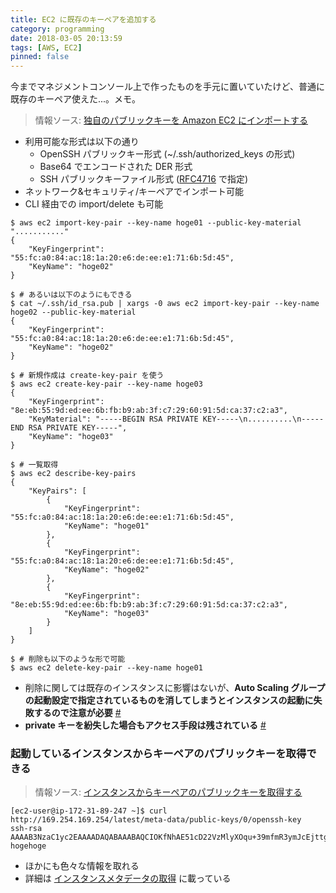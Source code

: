 ```yaml
---
title: EC2 に既存のキーペアを追加する
category: programming
date: 2018-03-05 20:13:59
tags: [AWS, EC2]
pinned: false
---
```


今までマネジメントコンソール上で作ったものを手元に置いていたけど、普通に既存のキーペア使えた...。メモ。

> 情報ソース: [独自のパブリックキーを Amazon EC2 にインポートする](https://docs.aws.amazon.com/ja_jp/AWSEC2/latest/UserGuide/ec2-key-pairs.html#how-to-generate-your-own-key-and-import-it-to-aws)

- 利用可能な形式は以下の通り
  - OpenSSH パブリックキー形式 (~/.ssh/authorized_keys の形式)
  - Base64 でエンコードされた DER 形式
  - SSH パブリックキーファイル形式 ([RFC4716](http://tools.ietf.org/html/rfc4716) で指定)
- ネットワーク&セキュリティ/キーペアでインポート可能
- CLI 経由での import/delete も可能

```
$ aws ec2 import-key-pair --key-name hoge01 --public-key-material "..........."
{
    "KeyFingerprint": "55:fc:a0:84:ac:18:1a:20:e6:de:ee:e1:71:6b:5d:45",
    "KeyName": "hoge02"
}

$ # あるいは以下のようにもできる
$ cat ~/.ssh/id_rsa.pub | xargs -0 aws ec2 import-key-pair --key-name hoge02 --public-key-material
{
    "KeyFingerprint": "55:fc:a0:84:ac:18:1a:20:e6:de:ee:e1:71:6b:5d:45",
    "KeyName": "hoge02"
}

$ # 新規作成は create-key-pair を使う
$ aws ec2 create-key-pair --key-name hoge03
{
    "KeyFingerprint": "8e:eb:55:9d:ed:ee:6b:fb:b9:ab:3f:c7:29:60:91:5d:ca:37:c2:a3",
    "KeyMaterial": "-----BEGIN RSA PRIVATE KEY-----\n..........\n-----END RSA PRIVATE KEY-----",
    "KeyName": "hoge03"
}

$ # 一覧取得
$ aws ec2 describe-key-pairs
{
    "KeyPairs": [
        {
            "KeyFingerprint": "55:fc:a0:84:ac:18:1a:20:e6:de:ee:e1:71:6b:5d:45",
            "KeyName": "hoge01"
        },
        {
            "KeyFingerprint": "55:fc:a0:84:ac:18:1a:20:e6:de:ee:e1:71:6b:5d:45",
            "KeyName": "hoge02"
        },
        {
            "KeyFingerprint": "8e:eb:55:9d:ed:ee:6b:fb:b9:ab:3f:c7:29:60:91:5d:ca:37:c2:a3",
            "KeyName": "hoge03"
        }
    ]
}

$ # 削除も以下のような形で可能
$ aws ec2 delete-key-pair --key-name hoge01
```

- 削除に関しては既存のインスタンスに影響はないが、**Auto Scaling グループの起動設定で指定されているものを消してしまうとインスタンスの起動に失敗するので注意が必要** [#](https://docs.aws.amazon.com/ja_jp/AWSEC2/latest/UserGuide/ec2-key-pairs.html#delete-key-pair)
- **private キーを紛失した場合もアクセス手段は残されている** [#](https://docs.aws.amazon.com/ja_jp/AWSEC2/latest/UserGuide/ec2-key-pairs.html#replacing-lost-key-pair)

### 起動しているインスタンスからキーペアのパブリックキーを取得できる

> 情報ソース: [インスタンスからキーペアのパブリックキーを取得する](https://docs.aws.amazon.com/ja_jp/AWSEC2/latest/UserGuide/ec2-key-pairs.html#retrieving-the-public-key-instance)

```
[ec2-user@ip-172-31-89-247 ~]$ curl http://169.254.169.254/latest/meta-data/public-keys/0/openssh-key
ssh-rsa AAAAB3NzaC1yc2EAAAADAQABAAABAQCIOKfNhAE51cD22VzMlyXOqu+39mfmR3ymJcEjttg2duh41gCfUMWJ/WbKlvv09keajQTJBmQlzauoneAuKLqKOCjjvS+2ORosM4JbMVvPlwU1/FZJTK7uPjCU+hoA3GAF2tSX6R0c77yruHQWnx5ByJC8QnG36Q82NdW9RFichvzDnnwEQl01GiTfnkIVQfwcOTMvDS+N0fvNWh8tKCeFmnXfIY5YWVfHQ6SdQBGRC4e0D/hzKZWRSy/Lin8vpajJNApj1tnBYN+J6T0Mi9GjVUGIvFM4kdaSu43G8rvUpmbj/82FT9HrmkCfCn9N/cRaFECZyiFuKdhllF0Xz/M1 hogehoge
```

- ほかにも色々な情報を取れる
- 詳細は [インスタンスメタデータの取得](https://docs.aws.amazon.com/ja_jp/AWSEC2/latest/UserGuide/ec2-instance-metadata.html#instancedata-data-retrieval) に載っている
